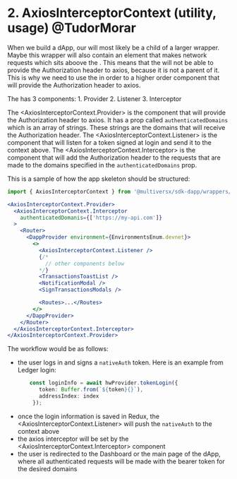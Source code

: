 # 2. AxiosInterceptorContext (utility, usage) @TudorMorar

When we build a dApp, our <DappProvider> will most likely be a child of a larger <App> wrapper. Maybe this <App> wrapper will also contain an element that makes network requests which sits aboove the <DappProvider>. This means that the <DappProvider> will not be able to provide the Authorization header to axios, because it is not a parent of it. This is why we need to use the <AxiosInterceptorContext> in order to a higher order component that will provide the Authorization header to axios.

The <AxiosInterceptorContext> has 3 components:
    1. Provider
    2. Listener
    3. Interceptor

The <AxiosInterceptorContext.Provider> is the component that will provide the Authorization header to axios. It has a prop called `authenticatedDomains` which is an array of strings. These strings are the domains that will receive the Authorization header. The <AxiosInterceptorContext.Listener> is the component that will listen for a token signed at login and send it to the <AxiosInterceptorContext> context above. The <AxiosInterceptorContext.Interceptor> is the component that will add the Authorization header to the requests that are made to the domains specified in the `authenticatedDomains` prop.

This is a sample of how the app skeleton should be structured:

```typescript
import { AxiosInterceptorContext } from '@multiversx/sdk-dapp/wrappers/AxiosInterceptorContext';
```

```jsx
<AxiosInterceptorContext.Provider>
  <AxiosInterceptorContext.Interceptor
    authenticatedDomanis={['https://my-api.com']}
  >
    <Router>
      <DappProvider environment={EnvironmentsEnum.devnet}>
        <>
          <AxiosInterceptorContext.Listener />
          {/*
            // other components below
          */}
          <TransactionsToastList />
          <NotificationModal />
          <SignTransactionsModals />

          <Routes>...</Routes>
        </>
      </DappProvider>
    </Router>
  </AxiosInterceptorContext.Interceptor>
</AxiosInterceptorContext.Provider>
```

The workflow would be as follows:
- the user logs in and signs a `nativeAuth` token. Here is an example from Ledger login:
```typescript
       const loginInfo = await hwProvider.tokenLogin({
          token: Buffer.from(`${token}{}`),
          addressIndex: index
        });
```
- once the login information is saved in Redux, the <AxiosInterceptorContext.Listener> will push the `nativeAuth` to the <AxiosInterceptorContext> context above
- the axios interceptor will be set by the <AxiosInterceptorContext.Interceptor> component
- the user is redirected to the Dashboard or the main page of the dApp, where all authenticated requests will be made with the bearer token for the desired domains


